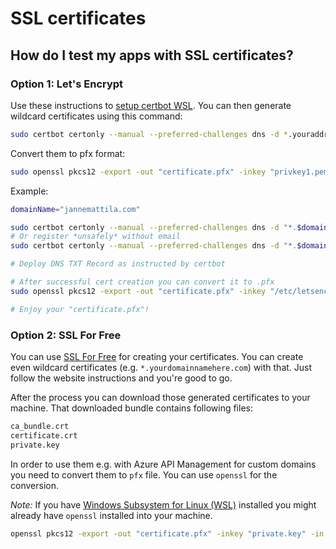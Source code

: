 # SSL certificates

## How do I test my apps with SSL certificates?

### Option 1: Let's Encrypt

Use these instructions to [setup certbot WSL](https://gist.github.com/bluearth/aebde23076e8a15981886a616cac81ba).
You can then generate wildcard certificates using this command:

```bash
sudo certbot certonly --manual --preferred-challenges dns -d *.youraddresshere.com
```

Convert them to pfx format:

```bash
sudo openssl pkcs12 -export -out "certificate.pfx" -inkey "privkey1.pem" -in "cert1.pem"
```

Example:

```bash
domainName="jannemattila.com"

sudo certbot certonly --manual --preferred-challenges dns -d "*.$domainName"
# Or register *unsafely* without email
sudo certbot certonly --manual --preferred-challenges dns -d "*.$domainName" --register-unsafely-without-email

# Deploy DNS TXT Record as instructed by certbot

# After successful cert creation you can convert it to .pfx
sudo openssl pkcs12 -export -out "certificate.pfx" -inkey "/etc/letsencrypt/live/$domainName/privkey.pem" -in "/etc/letsencrypt/live/$domainName/fullchain.pem"

# Enjoy your "certificate.pfx"!
```

### Option 2: SSL For Free

You can use [SSL For Free](https://www.sslforfree.com/) for creating your certificates.
You can create even wildcard certificates (e.g. `*.yourdomainnamehere.com`) with that.
Just follow the website instructions and you're good to go.

After the process you can download those generated certificates to your machine.
That downloaded bundle contains following files:

```bash
ca_bundle.crt
certificate.crt
private.key
```

In order to use them e.g. with Azure API Management for custom domains
you need to convert them to `pfx` file. You can use `openssl`
for the conversion.

*Note:* If you have [Windows Subsystem for Linux (WSL)](https://docs.microsoft.com/en-us/windows/wsl/install-win10)
installed you might already have `openssl` installed into your machine.

```bash
openssl pkcs12 -export -out "certificate.pfx" -inkey "private.key" -in "certificate.crt" -certfile "ca_bundle.crt"
```
